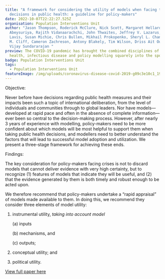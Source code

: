 ```yaml
---
title: "A framework for considering the utility of models when facing tough
  decisions in public health: a guideline for policy-makers"
date: 2022-10-07T22:22:27.525Z
organisation: Population Interventions Unit
author: "Jason Thompson, Roderick McClure, Nick Scott, Margaret Hellard, Romesh
  Abeysuriya, Rajith Vidanaarachchi, John Thwaites, Jeffrey V. Lazarus, John
  Lavis, Susan Michie, Chris Bullen, Mikhail Prokopenko, Sheryl L. Chang, Oliver
  M. Cliff, Cameron Zachreson, Antony Blakely, Tim Wilson, Driss Ait Ouakrim &
  Vijay Sundararajan "
preview: The COVID-19 pandemic has brought the combined disciplines of public
  health, infectious disease and policy modelling squarely into the spotlight
badge: Population Interventions Unit
tags:
  - Population Interventions Unit
featureImage: /img/uploads/coronavirus-disease-covid-2019-g09c3e10c1_1920.jpg
---
```

Objective: 

Never before have decisions regarding public health measures and their impacts been such a topic of international deliberation, from the level of individuals and communities through to global leaders. Nor have models—developed at rapid pace and often in the absence of complete information—ever been so central to the decision-making process. However, after nearly 3 years of experience with modelling, policy-makers need to be more confident about which models will be most helpful to support them when taking public health decisions, and modellers need to better understand the factors that will lead to successful model adoption and utilization. We present a three-stage framework for achieving these ends.

Findings: 

The key consideration for policy-makers facing crises is not to discard models that cannot deliver evidence with very high certainty, but to recognize (1) features of models that indicate they will be useful, and (2) that the evidence generated by them is both timely and robust enough to be acted upon.

We therefore recommend that policy-makers undertake a “rapid appraisal” of models made available to them. In doing this, we recommend they consider three elements of model utility:

1. instrumental utility, *taking into account model*

   (a) inputs

   (b) mechanisms, and

   (c) outputs;
2. conceptual utility; and
3. political utility.

<a href="https://health-policy-systems.biomedcentral.com/articles/10.1186/s12961-022-00902-6" target="_blank">
View full paper here
</a>